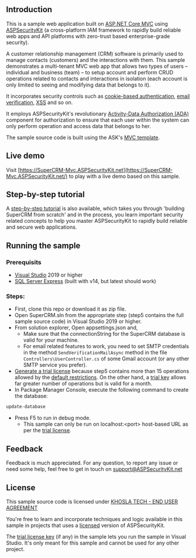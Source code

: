 ﻿Introduction
--------------------

This is a sample web application built on [ASP.NET Core MVC](https://github.com/dotnet/aspnetcore) using [ASPSecurityKit](https://ASPSecurityKit.net/) (a cross-platform IAM framework to rapidly build reliable web apps and API platforms with zero-trust based enterprise-grade security).

A customer relationship management (CRM) software is primarily used to manage contacts (customers) and the interactions with them. This sample demonstrates a multi-tenant MVC web app that allows two types of users – individual and business (team) – to setup account and perform CRUD operations related to contacts and interactions in isolation (each account is only limited to seeing and modifying data that belongs to it).

It incorporates security controls such as [cookie-based authentication](https://ASPSecurityKit.net/features/#auth-cookie), [email verification](https://ASPSecurityKit.net/features/#user-verification), [XSS](https://ASPSecurityKit.net/features/#xss) and so on.

It employs ASPSecurityKit's revolutionary [Activity-Data Authorization (ADA)](https://ASPSecurityKit.net/features/#ada) component for authorization to ensure that each user within the system can only perform operation and access data that belongs to her.

The sample source code is built using the ASK's [MVC template](https://ASPSecurityKit.net/docs/project-templates/#mvc).

Live demo
--------------------

Visit [https://SuperCRM-Mvc.ASPSecurityKit.net](https://SuperCRM-Mvc.ASPSecurityKit.net/) to play with a live demo based on this sample.

Step-by-step tutorial
--------------------

A [step-by-step tutorial](https://ASPSecurityKit.net/docs/getting-started/build-crm-web-application-on-aspdotnet-core-mvc/) is also available, which takes you through 'building SuperCRM from scratch' and in the process, you learn important security related concepts to help you master ASPSecurityKit to rapidly build reliable and secure web applications.

Running the sample
--------------------

### Prerequisits
* [Visual Studio](https://visualstudio.microsoft.com/) 2019 or higher
* [SQL Server Express](https://www.microsoft.com/en-in/sql-server/sql-server-downloads) (built with v14, but latest should work)

### Steps:
* First, clone this repo or download it as zip file.
* Open SuperCRM.sln from the appropriate step (step5 contains the full sample source code) in Visual Studio 2019 or higher.
* From solution explorer, Open appsettings.json and,
    - Make sure that the connectionString for the SuperCRM database is valid for your machine.
    * For email related features to work, you need to set SMTP credentials in the method `SendVerificationMailAsync` method in the file `Controllers\UserController.cs` of some Gmail account (or any other SMTP service you prefer).
* [Generate a trial license](https://aspsecuritykit.net/docs/using-the-aspsecuritykit.tools/#generate-trial-key) because step5 contains more than 15 operations allowed by the [default restrictions](https://aspsecuritykit.net/docs/license/#evaluation-restrictions). On the other hand, a [trial key](https://ASPSecurityKit.net/docs/license/#trial-key) allows far greater number of operations but is valid for a month.
* In Package Manager Console, execute the following command to create the database:
```ps1
update-database
```
* Press F5 to run in debug mode.
    - This sample can only be run on localhost:&lt;port&gt; host-based URL as per the [trial license](#user-content-trial-license).

Feedback
--------------------

Feedback is much appreciated. For any question, to report any issue or need some help, feel free to get in touch on [support@ASPSecurityKit.net](mailto:support@ASPSecurityKit.net)

License
--------------------

This sample source code is licensed under [KHOSLA TECH - END USER AGREEMENT](https://aspsecuritykit.net/legal/end-user-agreement/)

You're free to learn and incorporate techniques and logic available in this sample in projects that uses a [licensed](https://aspsecuritykit.net/docs/license/#license-key) version of ASPSecurityKit.


<a name="trial-license"></a>The [trial license key](https://ASPSecurityKit.net/docs/license/#trial-key) (if any) in the sample lets you run the sample in Visual Studio. It's only meant for this sample and cannot be used for any other project.
